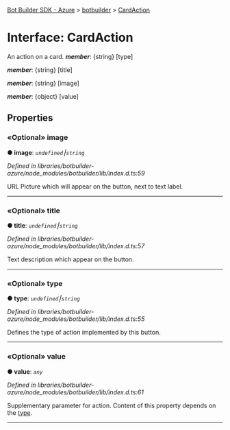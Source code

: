 [Bot Builder SDK - Azure](../README.md) > [botbuilder](../modules/botbuilder.md) > [CardAction](../interfaces/botbuilder.cardaction.md)



# Interface: CardAction


An action on a card.
*__member__*: {string} [type]

*__member__*: {string} [title]

*__member__*: {string} [image]

*__member__*: {object} [value]



## Properties
<a id="image"></a>

### «Optional» image

**●  image**:  *`undefined`⎮`string`* 

*Defined in libraries/botbuilder-azure/node_modules/botbuilder/lib/index.d.ts:59*



URL Picture which will appear on the button, next to text label.




___

<a id="title"></a>

### «Optional» title

**●  title**:  *`undefined`⎮`string`* 

*Defined in libraries/botbuilder-azure/node_modules/botbuilder/lib/index.d.ts:57*



Text description which appear on the button.




___

<a id="type"></a>

### «Optional» type

**●  type**:  *`undefined`⎮`string`* 

*Defined in libraries/botbuilder-azure/node_modules/botbuilder/lib/index.d.ts:55*



Defines the type of action implemented by this button.




___

<a id="value"></a>

### «Optional» value

**●  value**:  *`any`* 

*Defined in libraries/botbuilder-azure/node_modules/botbuilder/lib/index.d.ts:61*



Supplementary parameter for action. Content of this property depends on the [type](#type).




___



